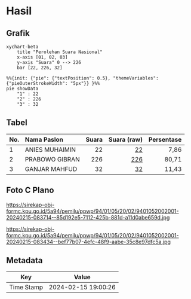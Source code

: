# Hasil

## Grafik

```mermaid
xychart-beta
    title "Perolehan Suara Nasional"
    x-axis [01, 02, 03]
    y-axis "Suara" 0 --> 226
    bar [22, 226, 32]
```

```mermaid
%%{init: {"pie": {"textPosition": 0.5}, "themeVariables": {"pieOuterStrokeWidth": "5px"}} }%%
pie showData
    "1" : 22
    "2" : 226
    "3" : 32
```

## Tabel

| No. | Nama Paslon    | Suara | Suara (raw) | Persentase |
|:--- |:-------------- | -----:| -----------:| ----------:|
| 1   | ANIES MUHAIMIN | 22    | [22][p-1]   | 7,86       |
| 2   | PRABOWO GIBRAN | 226   | [226][p-2]  | 80,71      |
| 3   | GANJAR MAHFUD  | 32    | [32][p-3]   | 11,43      |


[p-1]: https://github.com/gigit-pemilu/pemilu-2024/blob/main/pilpres/hitung-suara/sub/94-papua-tengah/sub/01-nabire/sub/05-wanggar/sub/2002-karadiri/sub/001-tps/sub/paslon-1.txt
[p-2]: https://github.com/gigit-pemilu/pemilu-2024/blob/main/pilpres/hitung-suara/sub/94-papua-tengah/sub/01-nabire/sub/05-wanggar/sub/2002-karadiri/sub/001-tps/sub/paslon-2.txt
[p-3]: https://github.com/gigit-pemilu/pemilu-2024/blob/main/pilpres/hitung-suara/sub/94-papua-tengah/sub/01-nabire/sub/05-wanggar/sub/2002-karadiri/sub/001-tps/sub/paslon-3.txt

## Foto C Plano

https://sirekap-obj-formc.kpu.go.id/5a94/pemilu/ppwp/94/01/05/20/02/9401052002001-20240215-083714--85d192e5-7112-425b-881d-a11d0abe659d.jpg

https://sirekap-obj-formc.kpu.go.id/5a94/pemilu/ppwp/94/01/05/20/02/9401052002001-20240215-083434--bef77b07-4efc-48f9-aabe-35c8e97dfc5a.jpg


## Metadata

| Key        | Value               |
| ---------- | ------------------- |
| Time Stamp | 2024-02-15 19:00:26 |



